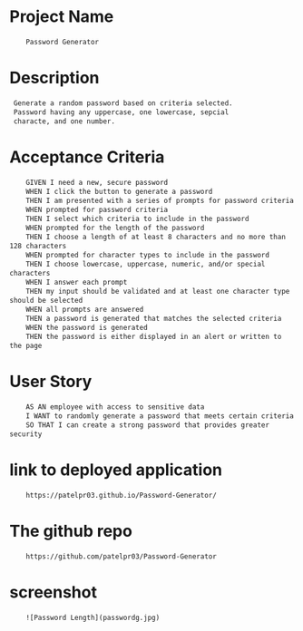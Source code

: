 # Project Name
        Password Generator 

# Description 
     Generate a random password based on criteria selected.
     Password having any uppercase, one lowercase, sepcial 
     characte, and one number.
# Acceptance Criteria
        GIVEN I need a new, secure password
        WHEN I click the button to generate a password
        THEN I am presented with a series of prompts for password criteria
        WHEN prompted for password criteria
        THEN I select which criteria to include in the password
        WHEN prompted for the length of the password
        THEN I choose a length of at least 8 characters and no more than 128 characters
        WHEN prompted for character types to include in the password
        THEN I choose lowercase, uppercase, numeric, and/or special characters
        WHEN I answer each prompt
        THEN my input should be validated and at least one character type should be selected
        WHEN all prompts are answered
        THEN a password is generated that matches the selected criteria
        WHEN the password is generated
        THEN the password is either displayed in an alert or written to the page

# User Story
        AS AN employee with access to sensitive data
        I WANT to randomly generate a password that meets certain criteria
        SO THAT I can create a strong password that provides greater security
# link to deployed application
        https://patelpr03.github.io/Password-Generator/

# The github repo
        https://github.com/patelpr03/Password-Generator

# screenshot
        ![Password Length](passwordg.jpg)